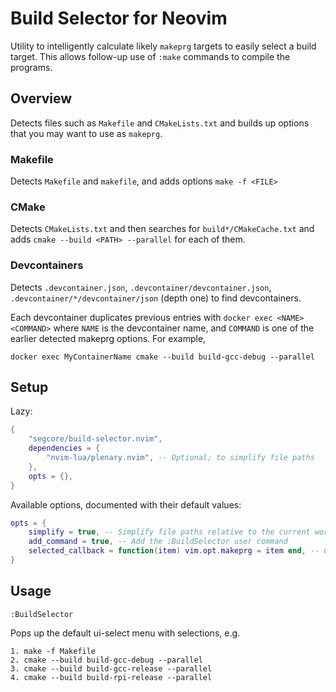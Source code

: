 # Build Selector for Neovim

Utility to intelligently calculate likely `makeprg` targets to easily select a
build target. This allows follow-up use of `:make` commands to compile the
programs.

## Overview

Detects files such as `Makefile` and `CMakeLists.txt` and builds up options
that you may want to use as `makeprg`.

### Makefile

Detects `Makefile` and `makefile`, and adds options `make -f <FILE>`

### CMake

Detects `CMakeLists.txt` and then searches for `build*/CMakeCache.txt` and adds
`cmake --build <PATH> --parallel` for each of them.

### Devcontainers

Detects `.devcontainer.json`, `.devcontainer/devcontainer.json`,
`.devcontainer/*/devcontainer/json` (depth one) to find devcontainers.

Each devcontainer duplicates previous entries with
`docker exec <NAME> <COMMAND>` where `NAME` is the devcontainer name, and
`COMMAND` is one of the earlier detected makeprg options. For example,

```
docker exec MyContainerName cmake --build build-gcc-debug --parallel
```

## Setup

Lazy:

```lua
{
    "segcore/build-selector.nvim",
    dependencies = {
        "nvim-lua/plenary.nvim", -- Optional; to simplify file paths
    },
    opts = {},
}
```

Available options, documented with their default values:

```lua
opts = {
    simplify = true, -- Simplify file paths relative to the current working directory
    add_command = true, -- Add the :BuildSelector user command
    selected_callback = function(item) vim.opt.makeprg = item end, -- Called when an item is selected
}
```

## Usage

```
:BuildSelector
```

Pops up the default ui-select menu with selections, e.g.

```
1. make -f Makefile
2. cmake --build build-gcc-debug --parallel
3. cmake --build build-gcc-release --parallel
4. cmake --build build-rpi-release --parallel
```
